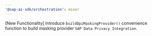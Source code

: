 ```yaml
---
'@sap-ai-sdk/orchestration': minor
---
```


[New Functionality] Introduce `buildDpiMaskingProvider()` convenience function to build masking provider `SAP Data Privacy Integration`.

